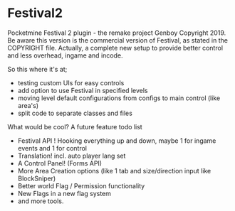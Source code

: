 # Festival2 
Pocketmine Festival 2 plugin - the remake project
Genboy Copyright 2019.  
Be aware this version is the commercial version of Festival, as stated in the COPYRIGHT file.
Actually, a complete new setup to provide better control and less overhead, ingame and incode.

So this where it's at;

- testing custom UIs for easy controls
- add option to use Festival in specified levels 
- moving level default configurations from configs to main control (like area's)
- split code to separate classes and files 

What would be cool?
A future feature todo list 

- Festival API ! Hooking everything up and down, maybe 1 for ingame events and 1 for control
- Translation! incl. auto player lang set
- A Control Panel! (Forms API) 
- More Area Creation options (like 1 tab and size/direction input like BlockSniper) 
- Better world Flag / Permission functionality 
- New Flags in a new flag system 
- and more tools. 


